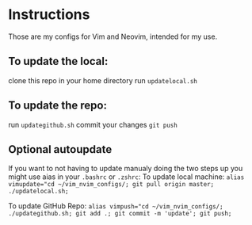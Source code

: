 # Instructions
Those are my configs for Vim and Neovim, intended for my use.

## To update the local:
clone this repo in your home directory
run `updatelocal.sh`

## To update the repo:
run `updategithub.sh`
commit your changes
`git push`

## Optional autoupdate
If you want to not having to update manualy doing the two steps up you might use aias in your `.bashrc` or `.zshrc`:
To update local machine: `alias vimupdate="cd ~/vim_nvim_configs/; git pull origin master; ./updatelocal.sh;`

To update GitHub Repo: `alias vimpush="cd ~/vim_nvim_configs/; ./updategithub.sh; git add .; git commit -m 'update'; git push;`
